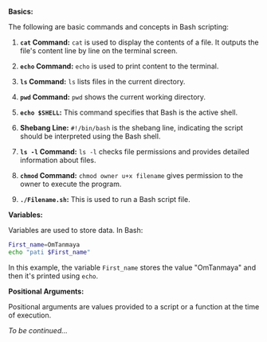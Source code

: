 **Basics:**

The following are basic commands and concepts in Bash scripting:

1. **`cat` Command:** `cat` is used to display the contents of a file. It outputs the file's content line by line on the terminal screen.

2. **`echo` Command:** `echo` is used to print content to the terminal.

3. **`ls` Command:** `ls` lists files in the current directory.

4. **`pwd` Command:** `pwd` shows the current working directory.

5. **`echo $SHELL`:** This command specifies that Bash is the active shell.

6. **Shebang Line:** `#!/bin/bash` is the shebang line, indicating the script should be interpreted using the Bash shell.

7. **`ls -l` Command:** `ls -l` checks file permissions and provides detailed information about files.

8. **`chmod` Command:** `chmod owner u+x filename` gives permission to the owner to execute the program.

9. **`./Filename.sh`:** This is used to run a Bash script file.

**Variables:**

Variables are used to store data. In Bash:

```bash
First_name=OmTanmaya
echo "pati $First_name"
```

In this example, the variable `First_name` stores the value "OmTanmaya" and then it's printed using `echo`.

**Positional Arguments:**

Positional arguments are values provided to a script or a function at the time of execution.

*To be continued...*